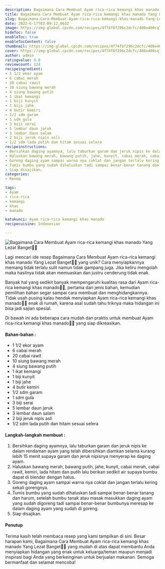 ```yaml
---
description: Bagaimana Cara Membuat Ayam rica-rica kemangi khas manado Yang Lezat Banget"
title: Bagaimana Cara Membuat Ayam rica-rica kemangi khas manado Yang Lezat Banget
slug: Bagaimana-Cara-Membuat-Ayam-rica-rica-kemangi-khas-manado-Yang-Lezat-Banget
date: 2022-6-17T03:09:12.063Z
image: https://img-global.cpcdn.com/recipes/4f74f6f296c2dcfc/400x400cq70/photo.jpg
hideToc: false
enableToc: true
enableTocContent: false
thumbnail: https://img-global.cpcdn.com/recipes/4f74f6f296c2dcfc/400x400cq70/photo.jpg
cover: https://img-global.cpcdn.com/recipes/4f74f6f296c2dcfc/400x400cq70/photo.jpg
author: admin
ratingvalue: 4.8
reviewcount: 124
recipeingredient:
- 1 1/2 ekor ayam
- 6 cabai merah
- 20 cabai rawit
- 10 siung bawang merah
- 4 siung bawang putih
- 1 ikat kemangi
- 1 biji kunyit
- 1 biji jahe
- 4 butir kemiri
- 1/2 sdm garam
- 1 sdm gula
- 3 biji serai
- 5 lembar daun jeruk
- 3 lembar daun salam
- 2 biji jeruk nipis asli
- 1/2 sdm lada putih dan hitam sesuai selera
recipeinstructions:
- Bersihkan daging ayamnya, lalu taburkan garam dan jeruk nipis ke dalam rendaman ayam yang telah dibersihkan diamkan selama kurang lebih 15 menit supaya garam dan jeruk nipisnya menyerap ke daging ayam.
- Haluskan bawang merah, bawang putih, jahe, kunyit, cabai merah, cabai rawit, kemiri, lada hitam dan putih lalu berikan sedikit air supaya bumbu dapat di blender dengan halus.
- Goreng daging ayam sampai warna nya coklat dan jangan terlalu kering sekali gorengnya.
- Tumis bumbu yang sudah dihaluskan tadi sampai benar-benar tanang dan harum, setelah bumbu tanak atau masak masukkan daging ayam yang sudah digoreng tadi sampai benar-benar bumbunya meresap ke dalam daging ayam yang sudah di goreng.
- Siap disajikan.
categories:
- Resep

tags:
- Ayam
- rica-rica
- kemangi
- khas
- manado

katakunci: Ayam rica-rica kemangi khas manado
recipecuisine: Indonesian

---
```


![Bagaimana Cara Membuat Ayam rica-rica kemangi khas manado Yang Lezat Banget👩‍🍳](https://img-global.cpcdn.com/recipes/4f74f6f296c2dcfc/400x400cq70/photo.jpg)

Lagi mencari ide resep Bagaimana Cara Membuat Ayam rica-rica kemangi khas manado Yang Lezat Banget👩‍🍳 yang unik? Cara menyiapkannya memang tidak terlalu sulit namun tidak gampang juga. Jika keliru mengolah maka hasilnya tidak akan memuaskan dan justru cenderung tidak enak.

Banyak hal yang sedikit banyak mempengaruhi kualitas rasa dari Ayam rica-rica kemangi khas manado👩‍🍳, pertama dari jenis bahan, kemudian pemilihan bahan segar sampai cara membuat dan menghidangkannya. Tidak usah pusing kalau hendak menyiapkan Ayam rica-rica kemangi khas manado👩‍🍳 enak di rumah, karena asal sudah tahu triknya maka hidangan ini bisa jadi sajian spesial.

Di bawah ini ada beberapa cara mudah dan praktis untuk membuat Ayam rica-rica kemangi khas manado👩‍🍳 yang siap dikreasikan.

<!--inarticleads1-->

#### Bahan-bahan :

- 1 1/2 ekor ayam
- 6 cabai merah
- 20 cabai rawit
- 10 siung bawang merah
- 4 siung bawang putih
- 1 ikat kemangi
- 1 biji kunyit
- 1 biji jahe
- 4 butir kemiri
- 1/2 sdm garam
- 1 sdm gula
- 3 biji serai
- 5 lembar daun jeruk
- 3 lembar daun salam
- 2 biji jeruk nipis asli
- 1/2 sdm lada putih dan hitam sesuai selera

<!--inarticleads2-->

#### Langkah-langkah membuat :

1. Bersihkan daging ayamnya, lalu taburkan garam dan jeruk nipis ke dalam rendaman ayam yang telah dibersihkan diamkan selama kurang lebih 15 menit supaya garam dan jeruk nipisnya menyerap ke daging ayam.
1. Haluskan bawang merah, bawang putih, jahe, kunyit, cabai merah, cabai rawit, kemiri, lada hitam dan putih lalu berikan sedikit air supaya bumbu dapat di blender dengan halus.
1. Goreng daging ayam sampai warna nya coklat dan jangan terlalu kering sekali gorengnya.
1. Tumis bumbu yang sudah dihaluskan tadi sampai benar-benar tanang dan harum, setelah bumbu tanak atau masak masukkan daging ayam yang sudah digoreng tadi sampai benar-benar bumbunya meresap ke dalam daging ayam yang sudah di goreng.
1. Siap disajikan.

#### Penutup

Terima kasih telah membaca resep yang kami tampilkan di sini. Besar harapan kami, Bagaimana Cara Membuat Ayam rica-rica kemangi khas manado Yang Lezat Banget👩‍🍳 yang mudah di atas dapat membantu Anda menyiapkan hidangan yang enak untuk keluarga/teman maupun menjadi inspirasi bagi Anda yang berkeinginan untuk berjualan makanan. Semoga bermanfaat dan selamat mencoba!